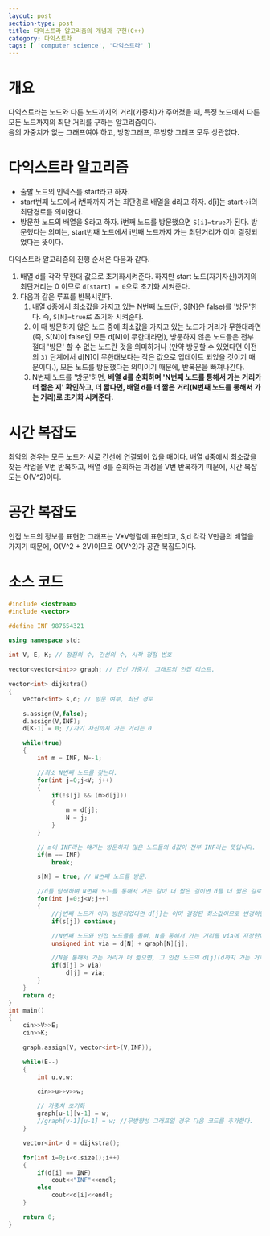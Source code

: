 ```yaml
---
layout: post
section-type: post
title: 다익스트라 알고리즘의 개념과 구현(C++)
category: 다익스트라
tags: [ 'computer science', '다익스트라' ]
---
```


# 개요

다익스트라는 노드와 다른 노드까지의 거리(가중치)가 주어졌을 때, 특정 노드에서 다른 모든 노드까지의 최단 거리를 구하는 알고리즘이다.  
음의 가중치가 없는 그래프여야 하고, 방향그래프, 무방향 그래프 모두 상관없다.

# 다익스트라 알고리즘

- 출발 노드의 인덱스를 start라고 하자.
- start번째 노드에서 i번째까지 가는 최단경로 배열을 d라고 하자. d[i]는 start->i의 최단경로를 의미한다.
- 방문한 노드의 배열을 S라고 하자. i번째 노드를 방문했으면 `S[i]=true`가 된다. 방문했다는 의미는, start번째 노드에서 i번째 노드까지 가는 최단거리가 이미 결정되었다는 뜻이다.

다익스트라 알고리즘의 진행 순서은 다음과 같다.
1. 배열 d를 각각 무한대 값으로 초기화시켜준다. 하지만 start 노드(자기자신)까지의 최단거리는 0 이므로 `d[start] = 0`으로 초기화 시켜준다.
2. 다음과 같은 루프를 반복시킨다.  
    1) 배열 d중에서 최소값을 가지고 있는 N번째 노드(단, S[N]은 false)를 '방문'한다. 즉, `S[N]=true`로 초기화 시켜준다.  
    2) 이 때 방문하지 않은 노드 중에 최소값을 가지고 있는 노드가 거리가 무한대라면(즉, S[N]이 false인 모든 d[N]이 무한대라면), 방문하지 않은 노드들은 전부 절대 '방문' 할 수 없는 노드란 것을 의미하거나 (만약 방문할 수 있었다면 이전의 `3)` 단계에서 d[N]이 무한대보다는 작은 값으로 업데이트 되었을 것이기 때문이다.), 모든 노드를 방문했다는 의미이기 때문에, 반복문을 빠져나간다.  
    3) N번째 노드를 '방문'하면, **배열 d를 순회하며 'N번째 노드를 통해서 가는 거리가 더 짧은 지' 확인하고, 더 짧다면, 배열 d를 더 짧은 거리(N번째 노드를 통해서 가는 거리)로 초기화 시켜준다.**  

# 시간 복잡도

최악의 경우는 모든 노드가 서로 간선에 연결되어 있을 때이다. 배열 d중에서 최소값을 찾는 작업을 V번 반복하고, 배열 d를 순회하는 과정을 V번 반복하기 때문에, 시간 복잡도는 O(V^2)이다.

# 공간 복잡도

인접 노드의 정보를 표현한 그래프는 V*V행렬에 표현되고, S,d 각각 V만큼의 배열을 가지기 때문에, O(V^2 + 2V)이므로 O(V^2)가 공간 복잡도이다.

# 소스 코드

``` cpp
#include <iostream>
#include <vector>

#define INF 987654321

using namespace std;

int V, E, K; // 정점의 수, 간선의 수, 시작 정점 번호

vector<vector<int>> graph; // 간선 가중치. 그래프의 인접 리스트.

vector<int> dijkstra()
{
    vector<int> s,d; // 방문 여부, 최단 경로

    s.assign(V,false);
    d.assign(V,INF);
    d[K-1] = 0; //자기 자신까지 가는 거리는 0

    while(true)
    {
        int m = INF, N=-1;

        //최소 N번째 노드를 찾는다.
        for(int j=0;j<V; j++)
        {
            if(!s[j] && (m>d[j]))
            {
                m = d[j];
                N = j;
            }
        }

        // m이 INF라는 얘기는 방문하지 않은 노드들의 d값이 전부 INF라는 뜻입니다.
        if(m == INF)
            break;

        s[N] = true; // N번째 노드를 방문.

        //d를 탐색하며 N번째 노드를 통해서 가는 길이 더 짧은 길이면 d를 더 짧은 길로 업데이트 한다.
        for(int j=0;j<V;j++)
        {
            //j번째 노드가 이미 방문되었다면 d[j]는 이미 결정된 최소값이므로 변경하면 안된다.
            if(s[j]) continue;

            //N번째 노드와 인접 노드들을 돌며, N을 통해서 가는 거리를 via에 저장한다.
            unsigned int via = d[N] + graph[N][j];

            //N을 통해서 가는 거리가 더 짧으면, 그 인접 노드의 d[j](d까지 가는 거리의 최소거리)를 N을 통해서 가는 거리로 바꿔준다.
            if(d[j] > via)
                d[j] = via;
        }
    }
    return d;
}
int main()
{
    cin>>V>>E;
    cin>>K;

    graph.assign(V, vector<int>(V,INF));

    while(E--)
    {
        int u,v,w;

        cin>>u>>v>>w;

        // 가중치 초기화
        graph[u-1][v-1] = w;
        //graph[v-1][u-1] = w; //무방향성 그래프일 경우 다음 코드를 추가한다.
    }

    vector<int> d = dijkstra();

    for(int i=0;i<d.size();i++)
    {
        if(d[i] == INF)
            cout<<"INF"<<endl;
        else
            cout<<d[i]<<endl;
    }

    return 0;
}
```
